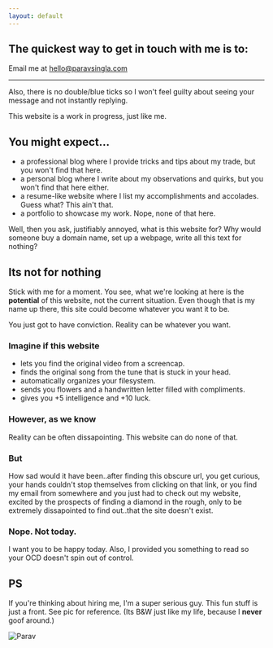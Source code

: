 ```yaml
---
layout: default
---
```


## The quickest way to get in touch with me is to:

Email me at [hello@paravsingla.com](mailto:hello@paravsingla.com)

---

Also, there is no double/blue ticks so I won't feel guilty about seeing your message and not instantly replying.

This website is a work in progress, just like me.

## You might expect...

* a professional blog where I provide tricks and tips about my trade, but you won't find that here.
* a personal blog where I write about my observations and quirks, but you won't find that here either.
* a resume-like website where I list my accomplishments and accolades. Guess what? This ain't that.
* a portfolio to showcase my work. Nope, none of that here.

Well, then you ask, justifiably annoyed, what is this website for? Why would someone buy a domain name, set up a webpage, write all this text for nothing?

## Its not for nothing

Stick with me for a moment. You see, what we're looking at here is the **potential** of this website, not the current situation. Even though that is my name up there, this site could become whatever you want it to be.

You just got to have conviction. Reality can be whatever you want.

### Imagine if this website

* lets you find the original video from a screencap.
* finds the original song from the tune that is stuck in your head.
* automatically organizes your filesystem.
* sends you flowers and a handwritten letter filled with compliments.
* gives you +5 intelligence and +10 luck.

### However, as we know

Reality can be often dissapointing. This website can do none of that.

### But

How sad would it have been..after finding this obscure url, you get curious, your hands couldn't stop themselves from clicking on that link, or you find my email from somewhere and you just had to check out my website, excited by the prospects of finding a diamond in the rough, only to be extremely dissapointed to find out..that the site doesn't exist.

### Nope. Not today.

I want you to be happy today. Also, I provided you something to read so your OCD doesn't spin out of control.

## PS

If you're thinking about hiring me, I'm a super serious guy. This fun stuff is just a front. See pic for reference. (Its B&W just like my life, because I **never** goof around.)

![Parav](https://www.gravatar.com/avatar/4b9e76386aba8e600c322172f9198838.jpg?s=200)


